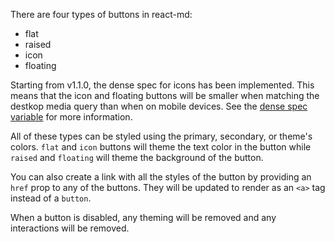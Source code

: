 There are four types of buttons in react-md:
- flat
- raised
- icon
- floating

Starting from v1.1.0, the dense spec for icons has been implemented. This means that the icon and floating buttons
will be smaller when matching the destkop media query than when on mobile devices. See the
[dense spec variable](/components/font-icons?tab=2#variable-md-font-icon-include-dense) for more information.

All of these types can be styled using the primary, secondary, or theme's colors. `flat` and `icon` buttons
will theme the text color in the button while `raised` and `floating` will theme the background of the button.

You can also create a link with all the styles of the button by providing an `href` prop to any of the buttons.
They will be updated to render as an `<a>` tag instead of a `button`.

When a button is disabled, any theming will be removed and any interactions will be removed.
